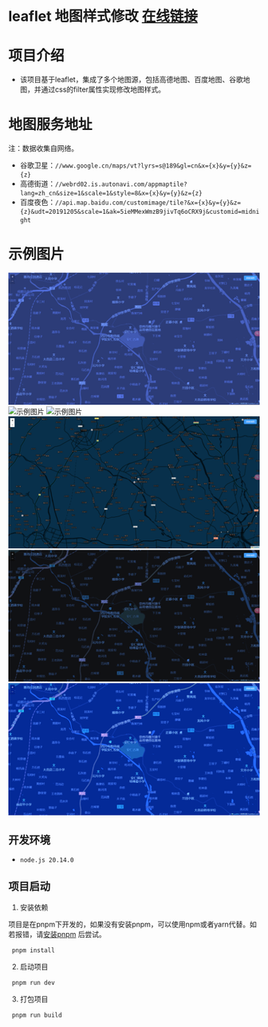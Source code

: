 # leaflet 地图样式修改 [在线链接](https://fate-ui.github.io/leaflet-map-style/#/home)

# 项目介绍
- 该项目基于leaflet，集成了多个地图源，包括高德地图、百度地图、谷歌地图，并通过css的filter属性实现修改地图样式。

# 地图服务地址
注：数据收集自网络。
- 谷歌卫星：`//www.google.cn/maps/vt?lyrs=s@189&gl=cn&x={x}&y={y}&z={z}`
- 高德街道：`//webrd02.is.autonavi.com/appmaptile?lang=zh_cn&size=1&scale=1&style=8&x={x}&y={y}&z={z}`
- 百度夜色：`//api.map.baidu.com/customimage/tile?&x={x}&y={y}&z={z}&udt=20191205&scale=1&ak=5ieMMexWmzB9jivTq6oCRX9j&customid=midnight`

# 示例图片
![示例图片](/public/md/img3.png)
![示例图片](/public/md/img.png)
![示例图片](/public/md/img1.png)
![示例图片](/public/md/img2.png)
![示例图片](/public/md/img4.png)
![示例图片](/public/md/img5.png)

## 开发环境
- `node.js 20.14.0`

## 项目启动

1. 安装依赖

项目是在pnpm下开发的，如果没有安装pnpm，可以使用npm或者yarn代替。如若报错，请[安装pnpm](https://www.pnpm.cn/installation)
后尝试。

```bash
 pnpm install
```

2. 启动项目

```bash
 pnpm run dev
```

3. 打包项目

```bash
 pnpm run build
```
